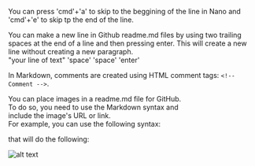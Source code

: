 You can press 'cmd'+'a' to skip to the beggining of the line in Nano and 'cmd'+'e' to skip 
tp the end of the line.

You can make a new line in Github readme.md files by using two trailing spaces at the end of 
a line and then pressing enter. This will create a new line without creating a new 
paragraph.  
"your line of text" 'space' 'space' 'enter'

In Markdown, comments are created using HTML comment tags: `<!-- Comment -->`.

You can place images in a readme.md file for GitHub.  
To do so, you need to use the Markdown syntax and  
include the image's URL or link.  
For example, you can use the following syntax: 

<!-- ![alt text](https://example.com/image.jpg) -->  

that will do the following:

![alt text](https://example.com/image.jpg)
